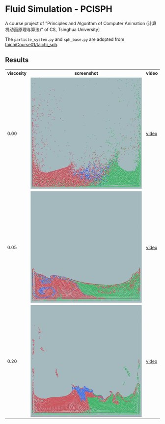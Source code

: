 # Fluid Simulation - PCISPH

A course project of "Principles and Algorithm of Computer Animation (计算机动画原理与算法)" of CS, Tsinghua University]

The `particle_system.py` and `sph_base.py` are adopted from [taichiCourse01/taichi_sph](https://github.com/taichiCourse01/taichi_sph).

## Results

<table>
    <tr>
    	<th>viscosity</th>
        <th>screenshot</th>
        <th>video</th>
    </tr>
    <tr>
    	<td>0.00</td>
        <td><img src="assets/0_00.png" /></td>
        <td><a href="assets/0_00.mp4">video</a></td>
    </tr>
    <tr>
    	<td>0.05</td>
        <td><img src="assets/0_05.png" /></td>
        <td><a href="assets/0_05.mp4">video</a></td>
    </tr>
    <tr>
    	<td>0.20</td>
        <td><img src="assets/0_20.png" /></td>
        <td><a href="assets/0_20.mp4">video</a></td>
    </tr>
</table>
